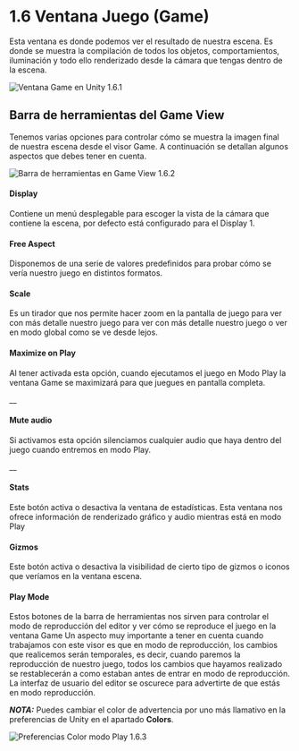 # 1.6 Ventana Juego (Game)

Esta ventana es donde podemos ver el resultado de nuestra escena. Es donde se muestra la compilación de todos los objetos, comportamientos, iluminación y todo ello renderizado desde la cámara que tengas dentro de la escena.

![Ventana Game en Unity 1.6.1](https://github.com/jstleon/programacion-videojuegos/blob/main/01%20Introducci%C3%B3n%20a%20Unity/1.6%20Ventana%20Juego%20(Game)/img/1.6%20Ventana%20Game%201.6.1.png "Ventana Game en unity 1.6.1")

## Barra de herramientas del Game View
Tenemos varias opciones para controlar cómo se muestra la imagen final de nuestra escena desde el visor Game. A continuación se detallan algunos aspectos que debes tener en cuenta.

![Barra de herramientas en Game View 1.6.2](https://github.com/jstleon/programacion-videojuegos/blob/main/01%20Introducci%C3%B3n%20a%20Unity/1.6%20Ventana%20Juego%20(Game)/img/1.6_barra-de-herramientas-del-Game-View_1.6.2.png "Barra de herramientas en Game View 1.6.2")

#### Display
Contiene un menú desplegable para escoger la vista de la cámara que contiene la escena, por defecto está configurado para el Display 1.


#### Free Aspect
Disponemos de una serie de valores predefinidos para probar cómo se vería nuestro juego en distintos formatos.


#### Scale
Es un tirador que nos permite hacer zoom en la pantalla de juego para ver con más detalle nuestro juego para ver con más detalle nuestro juego o ver en modo global como se ve desde lejos.


#### Maximize on Play
Al tener activada esta opción, cuando ejecutamos el juego en Modo Play la ventana Game se maximizará para que juegues en pantalla completa.

__

#### Mute audio
Si activamos esta opción silenciamos cualquier audio que haya dentro del juego cuando entremos en modo Play.

__

#### Stats
Este botón activa o desactiva la ventana de estadísticas. Esta ventana nos ofrece información de renderizado gráfico y audio mientras está en modo Play


#### Gizmos
Este botón activa o desactiva la visibilidad de cierto tipo de gizmos o iconos que veríamos en la ventana escena.


#### Play Mode
Estos botones de la barra de herramientas nos sirven para controlar el modo de reproducción del editor y ver cómo se reproduce el juego en la ventana Game Un aspecto muy importante a tener en cuenta cuando trabajamos con este visor es que en modo de reproducción, los cambios que realicemos serán temporales, es decir, cuando paremos la reproducción de nuestro juego, todos los cambios que hayamos realizado se restablecerán a como estaban antes de entrar en modo de reproducción. La interfaz de usuario del editor se oscurece para advertirte de que estás en modo reproducción.

***NOTA:*** Puedes cambiar el color de advertencia por uno más llamativo en la preferencias de Unity en el apartado **Colors**.

![Preferencias Color modo Play 1.6.3](https://github.com/jstleon/programacion-videojuegos/blob/main/01%20Introducci%C3%B3n%20a%20Unity/1.6%20Ventana%20Juego%20(Game)/img/1.6_preferencias_unity_color_play_mode_1.6.3.png "Preferencias Color modo Play 1.6.3")
